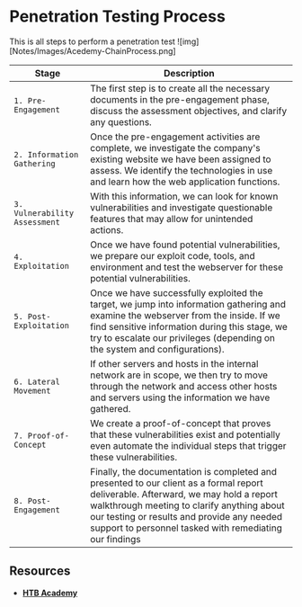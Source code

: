 
# Penetration Testing Process

This is all steps to perform a penetration test
![img][Notes/Images/Acedemy-ChainProcess.png]

| **Stage**                     | **Description**                                                                                                                                                                                                                                                                           |
| ----------------------------- | ----------------------------------------------------------------------------------------------------------------------------------------------------------------------------------------------------------------------------------------------------------------------------------------- |
| `1. Pre-Engagement`           | The first step is to create all the necessary documents in the pre-engagement phase, discuss the assessment objectives, and clarify any questions.                                                                                                                                        |
| `2. Information Gathering`    | Once the pre-engagement activities are complete, we investigate the company's existing website we have been assigned to assess. We identify the technologies in use and learn how the web application functions.                                                                          |
| `3. Vulnerability Assessment` | With this information, we can look for known vulnerabilities and investigate questionable features that may allow for unintended actions.                                                                                                                                                 |
| `4. Exploitation`             | Once we have found potential vulnerabilities, we prepare our exploit code, tools, and environment and test the webserver for these potential vulnerabilities.                                                                                                                             |
| `5. Post-Exploitation`        | Once we have successfully exploited the target, we jump into information gathering and examine the webserver from the inside. If we find sensitive information during this stage, we try to escalate our privileges (depending on the system and configurations).                         |
| `6. Lateral Movement`         | If other servers and hosts in the internal network are in scope, we then try to move through the network and access other hosts and servers using the information we have gathered.                                                                                                       |
| `7. Proof-of-Concept`         | We create a proof-of-concept that proves that these vulnerabilities exist and potentially even automate the individual steps that trigger these vulnerabilities.                                                                                                                          |
| `8. Post-Engagement`          | Finally, the documentation is completed and presented to our client as a formal report deliverable. Afterward, we may hold a report walkthrough meeting to clarify anything about our testing or results and provide any needed support to personnel tasked with remediating our findings |


## Resources 

- **[HTB Academy](https://academy.hackthebox.com/module/90/section/936)**
